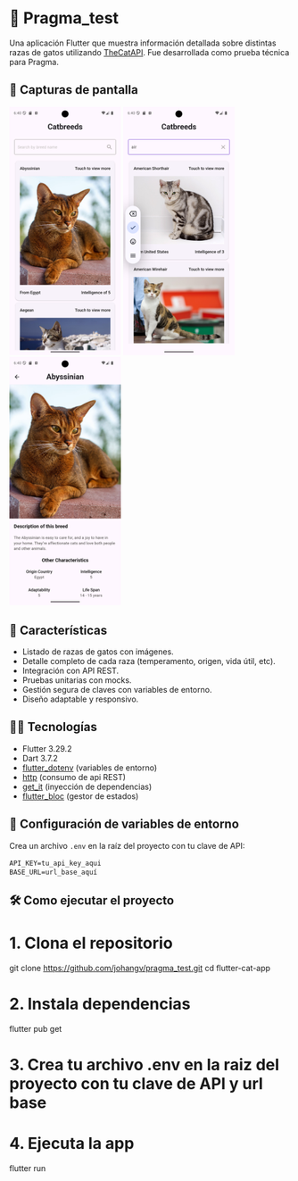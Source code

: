 # 🐾 Pragma_test

Una aplicación Flutter que muestra información detallada sobre distintas razas de gatos utilizando [TheCatAPI](https://thecatapi.com/).
Fue desarrollada como prueba técnica para Pragma.

## 📱 Capturas de pantalla

<p float="left">
  <img src="assets/images/screen1.png" width="200"/>
  <img src="assets/images/screen2.png" width="200"/>
  <img src="assets/images/screen3.png" width="200"/>
</p>

## 🚀 Características

- Listado de razas de gatos con imágenes.
- Detalle completo de cada raza (temperamento, origen, vida útil, etc).
- Integración con API REST.
- Pruebas unitarias con mocks.
- Gestión segura de claves con variables de entorno.
- Diseño adaptable y responsivo.

## 🧑‍💻 Tecnologías

- Flutter 3.29.2 
- Dart 3.7.2
- [flutter_dotenv](https://pub.dev/packages/flutter_dotenv) (variables de entorno)
- [http](https://pub.dev/packages/http) (consumo de api REST)
- [get_it](https://pub.dev/packages/get_it) (inyección de dependencias)
- [flutter_bloc](https://pub.dev/packages/flutter_bloc) (gestor de estados)

## 🔐 Configuración de variables de entorno

Crea un archivo `.env` en la raíz del proyecto con tu clave de API:

```env
API_KEY=tu_api_key_aqui
BASE_URL=url_base_aquí
```

## 🛠️ Como ejecutar el proyecto

# 1. Clona el repositorio
git clone https://github.com/johangv/pragma_test.git
cd flutter-cat-app

# 2. Instala dependencias
flutter pub get

# 3. Crea tu archivo .env en la raiz del proyecto con tu clave de API y url base

# 4. Ejecuta la app
flutter run

